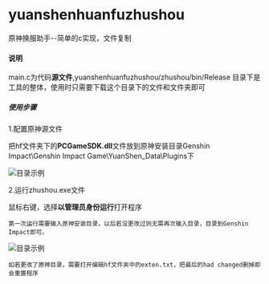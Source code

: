 # yuanshenhuanfuzhushou
原神换服助手--简单的c实现，文件复制

#### 说明

main.c为代码**源文件**,yuanshenhuanfuzhushou/zhushou/bin/Release  目录下是工具的整体，使用时只需要下载这个目录下的文件和文件夹即可

##### 使用步骤

1.配置原神源文件

  把hf文件夹下的**PCGameSDK.dll**文件放到原神安装目录Genshin Impact\Genshin Impact Game\YuanShen_Data\Plugins下
  
  ![目录示例](./zhushou/bin/Release/samplepngs/sample1.png)
  
2.运行zhushou.exe文件

  鼠标右键，选择**以管理员身份运行**打开程序
  
    第一次运行需要输入原神安装目录，以后若没更改过则无需再次输入目录，目录到Genshin Impact即可。
    
  ![目录示例](./zhushou/bin/Release/samplepngs/sample2.png)
    
    如若更改了原神目录，需要打开编辑hf文件夹中的exten.txt，把最后的had changed删掉即会重置程序
